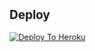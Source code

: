 

## Deploy
[![Deploy To Heroku](https://www.herokucdn.com/deploy/button.svg)](https://dashboard.heroku.com/new?template=https://github.com/kmacprt/mrjoker-1)



